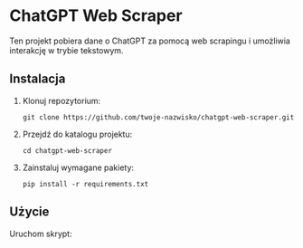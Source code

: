 # ChatGPT Web Scraper

Ten projekt pobiera dane o ChatGPT za pomocą web scrapingu i umożliwia interakcję w trybie tekstowym.

## Instalacja

1. Klonuj repozytorium:
    ```
    git clone https://github.com/twoje-nazwisko/chatgpt-web-scraper.git
    ```
2. Przejdź do katalogu projektu:
    ```
    cd chatgpt-web-scraper
    ```
3. Zainstaluj wymagane pakiety:
    ```
    pip install -r requirements.txt
    ```

## Użycie

Uruchom skrypt:
